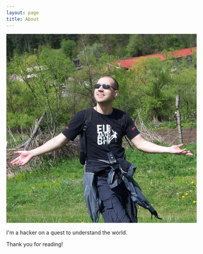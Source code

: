 ```yaml
---
layout: page
title: About
---
```


![Me](/public/images/niki.jpg)

I'm a hacker on a quest to understand the world.

Thank you for reading!

